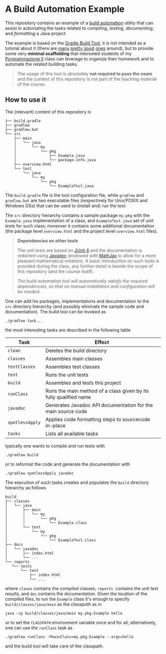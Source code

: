 # A Build Automation Example

This repository contains an example of a [build automation](https://en.wikipedia.org/wiki/Build_automation)
utility that can assist in automating the tasks related to *compiling*, *testing*, *documenting*, and *formatting* a Java project.

The example is based on the [Gradle Build Tool](https://gradle.org/), it is not
intended as a tutorial about it (there are
[many](https://guides.gradle.org/creating-new-gradle-builds/)
[pretty good](https://www.vogella.com/tutorials/Gradle/article.html)
[ones](https://www.petrikainulainen.net/getting-started-with-gradle/) around), but to provide some very **minimal  scaffolding** that interested students of my [Porgrammazione II](https://prog2.di.unimi.it/) class can leverage to organize their homework and to automate the related building tasks.

> The usage of this tool is absolutely **not required to pass the exam** and the
> content of this repository is not part of the teaching material of the course.

## How to use it

The (relevant) content of this repository is

    ├── build.gradle
    ├── gradlew
    ├── gradlew.bat
    └── src
        ├── main
        │   └── java
        │       └── my
        │           └── pkg
        │               ├── Example.java
        │               └── package-info.java
        ├── overview.html
        └── test
            └── java
                └── my
                    └── pkg
                        └── ExampleTest.java

The `build.gradle` file is the tool configuration file, while `gradlew` and
`gradlew.bat` are two executable files (respectively for Unix/POSIX and Windows
OSs) that can be used to (install and) run the tool.

The `src` directory hierarchy contains a sample package `my.pkg` with the
`Example.java` implementation of a class, and `ExampleTest.java` set of *unit
tests* for such class; moreover it contains some additional documentation (the
package level `overview.html` and the project level  `overview.html` files).

> **Dependencies on other tools**
>
> The *unit test*s are based on [JUnit 4](https://junit.org/junit4/) and the
> documentation is redacted using
> [Javadoc](https://docs.oracle.com/en/java/javase/11/javadoc/)
> (endowed with [MathJax](https://www.mathjax.org/) to allow for a more pleasant
> mathematical notation). A basic introduction on such tools is provided during
> the class, any further detail is beside the scope of this repository (and the
> course itself).
>
> *The build automation tool will automatically satisfy the required dependencies,
> so that no manual installation and configuration will be needed*.

One can add his packages, implementations and documentation to the
`src` directory hierarchy (and possibly eliminate the sample code and
documentation). The build tool can be invoked as

    ./gradlew task...

the most interesting tasks are described in the following table

|      Task       |                              Effect                               |
| --------------- | ----------------------------------------------------------------- |
| `clean`         | Deletes the build directory                                       |
| `classes`       | Assembles main classes                                            |
| `testClasses`   | Assembles test classes                                            |
| `test`          | Runs the unit tests                                               |
| `build`         | Assembles and tests this project                                  |
| `runClass`      | Runs the main method of a class given by its fully qualified name |
| `javadoc`       | Generates Javadoc API documentation for the main source code      |
| `spotlessApply` | Applies code formatting steps to sourcecode in-place              |
| `tasks`         | Lists all available tasks                                         |

typically one wants to compile and run tests with

    ./gradlew build

or to reformat the code and generate the documentation with

    ./gradlew spotlessApply javadoc

The execution of such tasks creates and populates the `build` directory
hierarchy as follows

    build
    ├── classes
    │   └── java
    │       ├── main
    │       │   └── my
    │       │       └── pkg
    │       │           └── Example.class
    │       └── test
    │           └── my
    │               └── pkg
    │                   └── ExampleTest.class
    ├── docs
    │   └── javadoc
    │       ├── index.html
    │       └── ...
    └── reports
       └── tests
           └── test
               ├── index.html
               └── ...

where `clases` contains the compiled classes, `reports`  contains the unit test
results, and `doc` contains the documentation. Given the location of the
compiled files, to run the `Example` class it's enough to specify
`build/classes/java/main` as the *classpath* as in

    java -cp build/classes/java/main my.pkg.Example hello

or to set the `CLASSPATH` environment variable once and for all; alternatively,
one can use the `runClass` task as

    ./gradlew runClass -PmainClass=my.pkg.Example --args=hello

and the build tool will take care of the classpath.